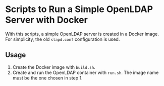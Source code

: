 # Scripts to Run a Simple OpenLDAP Server with Docker #

With this scripts, a simple OpenLDAP server is created in a Docker image. For
simplicity, the old `slapd.conf` configuration is used.

## Usage ##
1. Create the Docker image with `build.sh`.
2. Create and run the OpenLDAP container with `run.sh`. The image name must be 
the one chosen in step 1.
